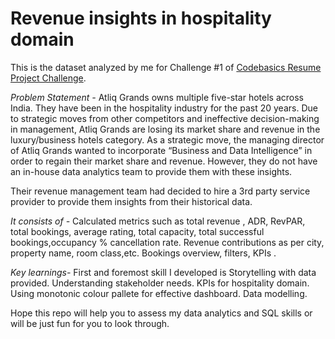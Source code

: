# Revenue insights in hospitality domain

This is the dataset analyzed by me for Challenge #1 of [Codebasics Resume Project Challenge](https://codebasics.io/event/codebasics-resume-project-challenge).

*Problem Statement -*
      Atliq Grands owns multiple five-star hotels across India. They have been in the hospitality industry for the past 20 years. Due to strategic moves from other competitors and ineffective decision-making in management, Atliq Grands are losing its market share and revenue in the luxury/business hotels category. As a strategic move, the managing director of Atliq Grands wanted to incorporate “Business and Data Intelligence” in order to regain their market share and revenue. However, they do not have an in-house data analytics team to provide them with these insights.

Their revenue management team had decided to hire a 3rd party service provider to provide them insights from their historical data.

*It consists of -* 
      Calculated metrics such as total revenue , ADR, RevPAR, total bookings, average rating, total capacity, total successful bookings,occupancy % cancellation rate. Revenue contributions as per city, property name, room class,etc. Bookings overview, filters, KPIs .

*Key learnings-*
       First and foremost skill I developed is Storytelling with data provided.
       Understanding stakeholder needs.
       KPIs for hospitality domain.
       Using monotonic colour pallete for effective dashboard.
       Data modelling.
       
Hope this repo will help you to assess my data analytics and SQL skills or will be just fun for you to look through.


      
      
